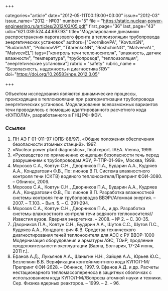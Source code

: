 +++

categories="article"
date="2012-05-11T00:19:00+03:00"
issue="2012-03"
issue_name="2012 - №03"
number="5"
file = "https://static.nuclear-power-engineering.ru/articles/2012/03/05.pdf"
first_page="36"
last_page="43"
udc="621.039.524.44:697.93"
title="Моделирование динамики распространения парогазового фронта в теплоизоляции трубопровода энергетических установок"
authors=["DvornikovPA", "KovtunSN", "BudarinAA", "PolionovVP", "TitarenkoNN", "RoshchinNG", "MatveevAL", "MatveevEL"]
tags=["контроль течи теплоносителя", "влажность, датчик влажности", "температура", "трубопровод", "теплоизоляция", "энергетические установки"]
rubric = "safety"
rubric_name = "Безопасность, надежность и диагностика ЯЭУ"
doi="https://doi.org/10.26583/npe.2012.3.05"

+++

Объектом исследования являются динамические процессы, происходящие в теплоизоляции при разгерметизации трубопровода энергетических установок. Моделирование всевозможных вариантов течи проводилось с помощью адаптированного расчетного кода «КУПОЛМ», разработанного в ГНЦ РФ-ФЭИ.

### Ссылки

1. ПН АЭ Г 01-011-97 (ОПБ-88/97). «Общие положения обеспечения безопасности атомных станций». 1997. 
2. «Nuclear power plant diagnostics», final report. IAEA. Vienna, 1999. 
3. «Руководство по применению концепции безопасности течь перед разрушением к трубопроводам АЭУ, Р-ТПР-01-99», Москва, 1999. 
4. Морозов С.А., Ковтун С.Н., Дворников П.А., Бударин А.А., Кудряев А.А., Кондратович Ф.В., По: лионов В.П. Система влажностного контроля течи (СКТВ) водяного теплоносителя/Препринт ФЭИ-3080. – Обнинск, 2006. 
5. Морозов С.А., Ковтун С.Н., Дворников П.А., Бударин А.А., Кудряев А.А., Кондратович Ф.В., По: лионов В.П. Разработка влажностной системы контроля течи трубопроводов ВВЭР//Атомная энергия. – 2007. – Т.103. – Вып. 5. – С. 291-294. 
6. Морозов С.А., Ковтун С.Н., Дворников П.А., и др. Разработка системы влажностного контроля течи водяного теплоносителя//Известия вузов. Ядерная энергетика. – 2008. – № 2. – С. 30-35. 
7. Дворников П.А., Ковтун С.Н., Бударин А.А., Шутов С.С., Шутов П.С., Кудряев А.А., Кондрато: вич Ф.В. Средства технического диагностирования течей теплоносителя для АЭС с РУ ВВЭР-1000 Модернизация оборудования и арматуры АЭС, ТОиР, продление продолжительности эксплуатации (Варна, Болгария, 17-24 июня, 2011 г.). 
8. Ефанов А.Д., Лукьянов А.А., Шаньгин Н.Н., Зайцев А.А., Юрьев Ю.С., Безлепкин В.В. Верификация контейнментного кода КУПОЛ-М/Препринт ФЭИ-2628. – Обнинск, 1997. 9. Ефанов А.Д. и др. Расчеты нестационарного тепломассопереноса в защитных оболочках с использованием кода КУПОЛ-М//Вопросы атомной науки и техники. Сер. Физика ядерных реакторов. – 1999. – 2. – 96.